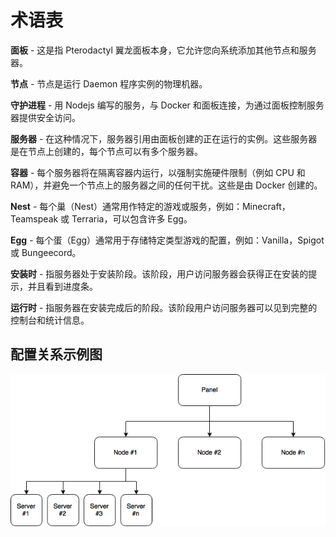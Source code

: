 # 术语表
**面板** - 这是指 Pterodactyl 翼龙面板本身，它允许您向系统添加其他节点和服务器。

**节点** - 节点是运行 Daemon 程序实例的物理机器。

**守护进程** - 用 Nodejs 编写的服务，与 Docker 和面板连接，为通过面板控制服务器提供安全访问。

**服务器** - 在这种情况下，服务器引用由面板创建的正在运行的实例。这些服务器是在节点上创建的，每个节点可以有多个服务器。

**容器** - 每个服务器将在隔离容器内运行，以强制实施硬件限制（例如 CPU 和 RAM），并避免一个节点上的服务器之间的任何干扰。这些是由 Docker 创建的。

**Nest** - 每个巢（Nest）通常用作特定的游戏或服务，例如：Minecraft，Teamspeak 或 Terraria，可以包含许多 Egg。

**Egg** - 每个蛋（Egg）通常用于存储特定类型游戏的配置，例如：Vanilla，Spigot 或 Bungeecord。

**安装时** - 指服务器处于安装阶段。该阶段，用户访问服务器会获得正在安装的提示，并且看到进度条。

**运行时** - 指服务器在安装完成后的阶段。该阶段用户访问服务器可以见到完整的控制台和统计信息。
## 配置关系示例图


![img](./../.vuepress/public/example_setup.png)

